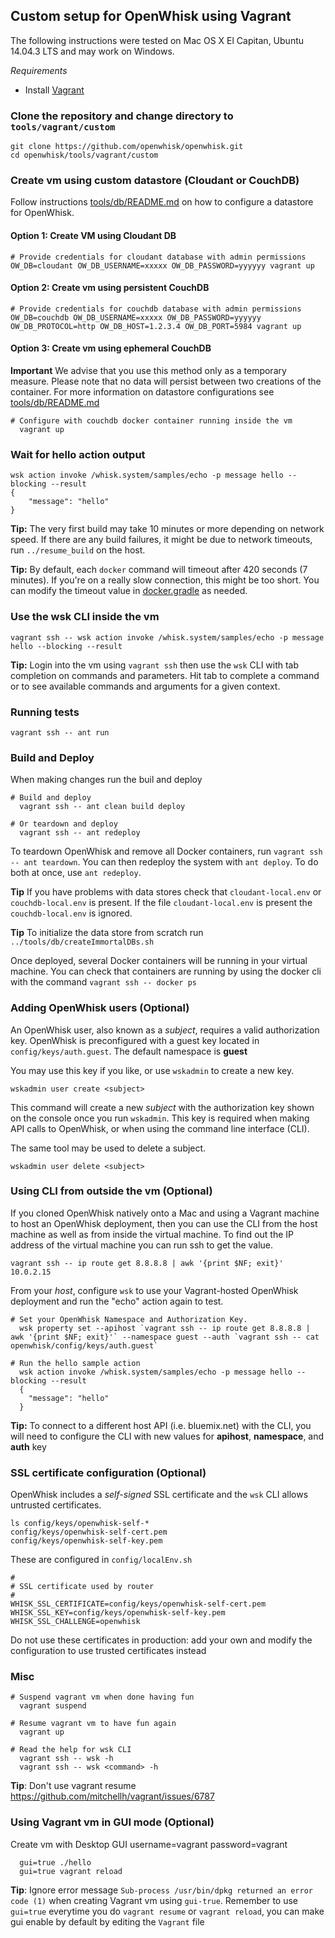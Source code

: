 ## Custom setup for OpenWhisk using Vagrant

The following instructions were tested on Mac OS X El Capitan, Ubuntu 14.04.3 LTS and may work on Windows.

*Requirements*
- Install [Vagrant](https://www.vagrantup.com/downloads.html)
 
### Clone the repository and change directory to `tools/vagrant/custom`
```
git clone https://github.com/openwhisk/openwhisk.git
cd openwhisk/tools/vagrant/custom

```

### Create vm using custom datastore (Cloudant or CouchDB)
Follow instructions [tools/db/README.md](../db/README.md) on how to configure a datastore for OpenWhisk.

#### Option 1: Create VM using Cloudant DB
```
# Provide credentials for cloudant database with admin permissions
OW_DB=cloudant OW_DB_USERNAME=xxxxx OW_DB_PASSWORD=yyyyyy vagrant up
```

#### Option 2: Create vm using persistent CouchDB
```
# Provide credentials for couchdb database with admin permissions
OW_DB=couchdb OW_DB_USERNAME=xxxxx OW_DB_PASSWORD=yyyyyy OW_DB_PROTOCOL=http OW_DB_HOST=1.2.3.4 OW_DB_PORT=5984 vagrant up
```

#### Option 3: Create vm using ephemeral CouchDB
**Important** We advise that you use this method only as a temporary measure. 
Please note that no data will persist between two creations of the container.
For more information on datastore configurations see [tools/db/README.md](../../db/README.md)
```
# Configure with couchdb docker container running inside the vm 
  vagrant up

```

### Wait for hello action output
```
wsk action invoke /whisk.system/samples/echo -p message hello --blocking --result
{
    "message": "hello"
}
```
**Tip:** The very first build may take 10 minutes or more depending on network speed. 
If there are any build failures, it might be due to network timeouts, run `../resume_build` on the host.


**Tip:** By default, each `docker` command will timeout after 420 seconds (7 minutes). If you're on a really slow connection, 
this might be too short. You can modify the timeout value in [docker.gradle](../../../docker.gradle#L22) as needed.

### Use the wsk CLI inside the vm
```
vagrant ssh -- wsk action invoke /whisk.system/samples/echo -p message hello --blocking --result

```
**Tip:** Login into the vm using `vagrant ssh` then use the `wsk` CLI with tab completion on commands and parameters. 
Hit tab to complete a command or to see available commands and arguments for a given context.


### Running tests
```
vagrant ssh -- ant run
```

### Build and Deploy

When making changes run the buil and deploy
```
# Build and deploy
  vagrant ssh -- ant clean build deploy
  
# Or teardown and deploy
  vagrant ssh -- ant redeploy
```
To teardown OpenWhisk and remove all Docker containers, run `vagrant ssh -- ant teardown`. You can then redeploy the system with `ant deploy`. To do both at once, use `ant redeploy`.

**Tip** If you have problems with data stores check that `cloudant-local.env` or `couchdb-local.env` is present.
If the file `cloudant-local.env` is present the `couchdb-local.env` is ignored.

**Tip** To initialize the data store from scratch run `../tools/db/createImmortalDBs.sh`

Once deployed, several Docker containers will be running in your virtual machine.
You can check that containers are running by using the docker cli with the command  `vagrant ssh -- docker ps`


### Adding OpenWhisk users (Optional)

An OpenWhisk user, also known as a *subject*, requires a valid authorization key.
OpenWhisk is preconfigured with a guest key located in `config/keys/auth.guest`.
The default namespace is __guest__

You may use this key if you like, or use `wskadmin` to create a new key.

```
wskadmin user create <subject>
```

This command will create a new *subject* with the authorization key shown on the console once you run `wskadmin`. This key is required when making API calls to OpenWhisk, or when using the command line interface (CLI).

The same tool may be used to delete a subject.

```
wskadmin user delete <subject>
```
  
### Using CLI from outside the vm (Optional)
If you cloned OpenWhisk natively onto a Mac and using a Vagrant machine to host an OpenWhisk deployment, then you can use the CLI from the host machine as well as from inside the virtual machine.
To find out the IP address of the virtual machine you can run ssh to get the value.
```
vagrant ssh -- ip route get 8.8.8.8 | awk '{print $NF; exit}'
10.0.2.15
```

From your _host_, configure `wsk` to use your Vagrant-hosted OpenWhisk deployment and run the "echo" action again to test.
```
# Set your OpenWhisk Namespace and Authorization Key.
  wsk property set --apihost `vagrant ssh -- ip route get 8.8.8.8 | awk '{print $NF; exit}'` --namespace guest --auth `vagrant ssh -- cat openwhisk/config/keys/auth.guest`

# Run the hello sample action
  wsk action invoke /whisk.system/samples/echo -p message hello --blocking --result
  {
    "message": "hello"
  }
```
**Tip:** To connect to a different host API (i.e. bluemix.net) with the CLI, you will need to 
configure the CLI with new values for __apihost__, __namespace__, and __auth__ key
  

### SSL certificate configuration (Optional)

OpenWhisk includes a _self-signed_ SSL certificate and the `wsk` CLI allows untrusted certificates.

  ```
  ls config/keys/openwhisk-self-*
  config/keys/openwhisk-self-cert.pem
  config/keys/openwhisk-self-key.pem
  ```

These are configured in `config/localEnv.sh`

  ```
  #
  # SSL certificate used by router
  #
  WHISK_SSL_CERTIFICATE=config/keys/openwhisk-self-cert.pem
  WHISK_SSL_KEY=config/keys/openwhisk-self-key.pem
  WHISK_SSL_CHALLENGE=openwhisk
  ```

Do not use these certificates in production: add your own and modify
the configuration to use trusted certificates instead


### Misc
```
# Suspend vagrant vm when done having fun
  vagrant suspend

# Resume vagrant vm to have fun again
  vagrant up

# Read the help for wsk CLI
  vagrant ssh -- wsk -h
  vagrant ssh -- wsk <command> -h
```
**Tip**: Don't use vagrant resume https://github.com/mitchellh/vagrant/issues/6787 

### Using Vagrant vm in GUI mode (Optional)
Create vm with Desktop GUI username=vagrant password=vagrant
```
  gui=true ./hello
  gui=true vagrant reload
```
**Tip**: Ignore error message `Sub-process /usr/bin/dpkg returned an error code (1)` when 
creating Vagrant vm using `gui-true`. Remember to use `gui=true` everytime you do `vagrant resume` or `vagrant reload`, 
you can make gui enable by default by editing the `Vagrant` file


